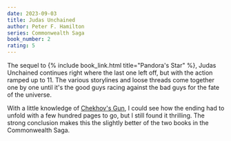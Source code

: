 ```yaml
---
date: 2023-09-03
title: Judas Unchained
author: Peter F. Hamilton
series: Commonwealth Saga
book_number: 2
rating: 5
---
```


The sequel to {% include book_link.html title="Pandora's Star" %}, <span
class="book-title">Judas Unchained</span> continues right where the last one
left off, but with the action ramped up to 11. The various storylines and
loose threads come together one by one until it's the good guys racing against
the bad guys for the fate of the universe.

With a little knowledge of [Chekhov's Gun][gun], I could see how the ending
had to unfold with a few hundred pages to go, but I still found it thrilling.
The strong conclusion makes this the slightly better of the two books in the
Commonwealth Saga.

[gun]: https://en.wikipedia.org/wiki/Chekhov's_Gun
